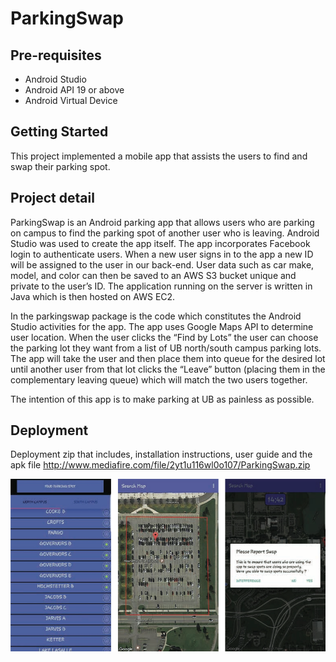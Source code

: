 ParkingSwap
===================================

Pre-requisites
--------------

- Android Studio
- Android API 19 or above
- Android Virtual Device

Getting Started
---------------

This project implemented a mobile app that assists the users to find and swap their parking spot.


Project detail
---------------

ParkingSwap is an Android parking app that allows users who are parking on campus to find the parking spot of another user who is leaving. Android Studio was used to create the app itself. The app incorporates Facebook login to authenticate users. When a new user signs in to the app a new ID will be assigned to the user in our back-end. User data such as car make, model, and color can then be saved to an AWS S3 bucket unique and private to the user’s ID. The application running on the server is written in Java which is then hosted on AWS EC2.

In the parkingswap package is the code which constitutes the Android Studio activities for the app. The app uses Google Maps API to determine user location. When the user clicks the “Find by Lots” the user can choose the parking lot they want from a list of UB north/south campus parking lots. The app will take the user and then place them into queue for the desired lot until another user from that lot clicks the “Leave” button (placing them in the complementary leaving queue) which will match the two users together.

The intention of this app is to make parking at UB as painless as possible.



Deployment
-------

Deployment zip that includes, installation instructions, user guide and the apk file
http://www.mediafire.com/file/2yt1u116wl0o107/ParkingSwap.zip


![alt text](https://github.com/fengyuwu/Parking_Swap/blob/master/15843_screen_shot_20170308_at_101303_pmf.png) 








